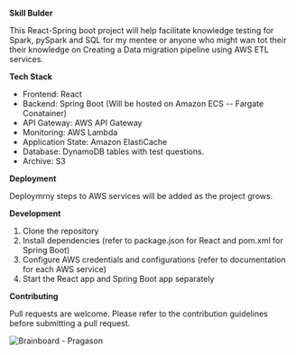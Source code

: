 **Skill Bulder** 

This React-Spring boot project will help facilitate knowledge testing for Spark, pySpark and SQL for my mentee or anyone who might wan tot their their knowledge on Creating a Data migration pipeline using AWS ETL services. 

**Tech Stack**

* Frontend: React
* Backend: Spring Boot (Will be hosted on Amazon ECS -- Fargate Conatainer)
* API Gateway: AWS API Gateway
* Monitoring: AWS Lambda
* Application State: Amazon ElastiCache
* Database: DynamoDB tables with test questions.
* Archive: S3

**Deployment**

Deploymrny steps to AWS services will be added as the project grows. 

**Development**

1. Clone the repository
2. Install dependencies (refer to package.json for React and pom.xml for Spring Boot)
3. Configure AWS credentials and configurations (refer to documentation for each AWS service)
4. Start the React app and Spring Boot app separately

**Contributing**

Pull requests are welcome. Please refer to the contribution guidelines before submitting a pull request.

![Brainboard - Pragason](https://github.com/user-attachments/assets/f70d44c3-b735-43c1-8704-3d8e3751ce48)
